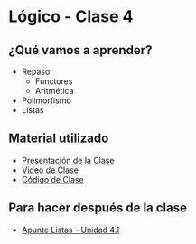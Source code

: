 # Lógico - Clase 4

## ¿Qué vamos a aprender?

* Repaso
  * Functores
  * Aritmética
* Polimorfismo
* Listas

## Material utilizado

* [Presentación de la Clase](https://docs.google.com/presentation/d/1ZPGuTDunasTxz4imhNgsQrsYDnZEc10JzI_mUBQ3ovE/edit#slide=id.p)
* [Video de Clase](https://www.youtube.com/watch?v=LTlbei6YUzQ&list=PLtMHMXFOjfDAp5WPRCsX36g8kwqKr1IOa&index=14&ab_channel=PdeP-UTNFRBA-S%C3%A1badosTarde)
* [Código de Clase](https://github.com/pdep-st/seguimiento/blob/main/seguimiento/2021/logico/practica/clase-4.pl)

## Para hacer después de la clase

* [Apunte Listas - Unidad 4.1](https://docs.google.com/document/d/1I8Xvss7LBuUjV-GGiag7C8d9wa3vUB6B37Qi4LG-ts0/edit#heading=h.yfxwqp4shezb)